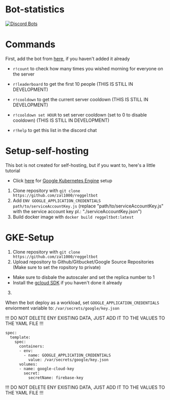 # Bot-statistics
[![Discord Bots](https://top.gg/api/widget/749037285621628950.svg)](https://top.gg/bot/749037285621628950)

# Commands
First, add the bot from [here](https://discord.com/api/oauth2/authorize?client_id=749037285621628950&permissions=268790864&redirect_uri=https%3A%2F%2Freggeltbot.zal1000.net&scope=bot), if you haven't added it already

- `r!count` to check how many times you wished morning for everyone on the server

- `r!leaderboard` to get the first 10 people (THIS IS STILL IN DEVELOPMENT)

- `r!cooldown` to get the current server cooldown (THIS IS STILL IN DEVELOPMENT)

- `r!cooldown set HOUR` to set server cooldown (set to 0 to disable cooldown) (THIS IS STILL IN DEVELOPMENT)

- `r!help` to get this list in the discord chat

# Setup-self-hosting
This bot is not created for self-hosting, but if you want to, here's a little tutorial

- Click [here](#GKE-Setup) for [Google Kubernetes Engine](https://cloud.google.com/kubernetes-engine) setup

1. Clone repository with `git clone https://github.com/zal1000/reggeltbot`
2. Add `ENV GOOGLE_APPLICATION_CREDENTIALS path/to/serviceAccountKey.js` (replace "path/to/serviceAccountKey.js" with the service account key pl.: "./serviceAccountKey.json")
3. Build docker image with `docker build reggeltbot:latest`

# GKE-Setup
1. Clone repository with `git clone https://github.com/zal1000/reggeltbot`
2. Upload repository to Github/Gitbucket/Google Source Repositories (Make sure to set the ropsitory to private)
- Make sure to disbale the autoscaler and set the replica number to 1
- Install the [gcloud SDK]() if you haven't done it already
3. 
 When the bot deploy as a workload, set `GOOGLE_APPLICATION_CREDENTIALS` enviorment variable to: `/var/secrets/google/key.json`

!!! DO NOT DELETE ENY EXISTING DATA, JUST ADD IT TO THE VALUES TO THE YAML FILE !!!
```
spec:
  template:
    spec:
      containers:
      - env:
        - name: GOOGLE_APPLICATION_CREDENTIALS
          value: /var/secrets/google/key.json
      volumes:
      - name: google-cloud-key
        secret:
          secretName: firebase-key
```
!!! DO NOT DELETE ENY EXISTING DATA, JUST ADD IT TO THE VALUES TO THE YAML FILE !!!